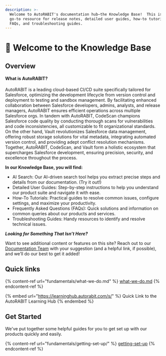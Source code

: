 ```yaml
---
description: >-
  Welcome to AutoRABIT's documentation hub—the Knowledge Base!  This is your
  go-to resource for release notes, detailed user guides, how-to tutorials,
  FAQs, and troubleshooting guides.
---
```


# 👋 Welcome to the Knowledge Base

## Overview

#### What is AutoRABIT?  <a href="#what-is-autorabit" id="what-is-autorabit"></a>

AutoRABIT is a leading cloud-based CI/CD suite specifically tailored for Salesforce, optimizing the development lifecycle from version control and deployment to testing and sandbox management. By facilitating enhanced collaboration between Salesforce developers, admins, analysts, and release managers, AutoRABIT ensures efficient operations across multiple Salesforce orgs. In tandem with AutoRABIT, CodeScan champions Salesforce code quality by conducting thorough scans for vulnerabilities and code inconsistencies, all customizable to fit organizational standards. On the other hand, Vault revolutionizes Salesforce data management, offering robust storage solutions for vital metadata, integrating automated version control, and providing adept conflict resolution mechanisms. Together, AutoRABIT, CodeScan, and Vault form a holistic ecosystem that supercharges Salesforce development, ensuring precision, security, and excellence throughout the process.

**In our Knowledge Base, you will find:**

* AI Search: Our AI-driven search tool helps you extract precise steps and details from our documentation. (Try it out!)
* Detailed User Guides: Step-by-step instructions to help you understand our product suite and navigate it with ease.
* How-To Tutorials: Practical guides to resolve common issues, configure settings, and maximize your productivity.
* Frequently Asked Questions (FAQs): Quick solutions and information on common queries about our products and services.
* Troubleshooting Guides: Handy resources to identify and resolve technical issues.

_**Looking for Something That Isn’t Here?**_

Want to see additional content or features on this site? Reach out to our [Documentation Team](mailto:shannan.zerance@autorabit.com?cc=cameron.dehart@autorabit.com\&subject=External%20KnowledgeBase%20Request) with your suggestion (and a helpful link, if possible), and we’ll do our best to get it added!

## Quick links

{% content-ref url="fundamentals/what-we-do.md" %}
[what-we-do.md](fundamentals/what-we-do.md)
{% endcontent-ref %}

{% embed url="https://learninghub.autorabit.com/s/" %}
Quick Link to the AutoRABIT Learning Hub
{% endembed %}

## Get Started

We've put together some helpful guides for you to get set up with our products quickly and easily.

{% content-ref url="fundamentals/getting-set-up/" %}
[getting-set-up](fundamentals/getting-set-up/)
{% endcontent-ref %}
